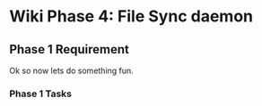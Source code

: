 # Wiki Phase 4: File Sync daemon 

## Phase 1 Requirement
Ok so now lets do something fun. 

### Phase 1 Tasks